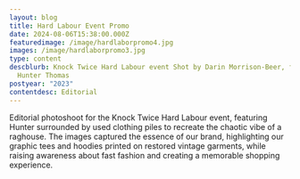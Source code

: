```yaml
---
layout: blog
title: Hard Labour Event Promo
date: 2024-08-06T15:38:00.000Z
featuredimage: /image/hardlaborpromo4.jpg
images: /image/hardlaborpromo3.jpg
type: content
descblurb: Knock Twice Hard Labour event Shot by Darin Morrison-Beer, featuring
  Hunter Thomas
postyear: "2023"
contentdesc: Editorial
---
```

Editorial photoshoot for the Knock Twice Hard Labour event, featuring Hunter surrounded by used clothing piles to recreate the chaotic vibe of a raghouse. The images captured the essence of our brand, highlighting our graphic tees and hoodies printed on restored vintage garments, while raising awareness about fast fashion and creating a memorable shopping experience.
